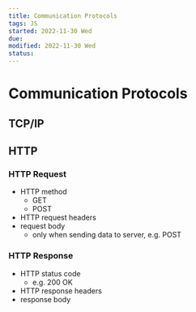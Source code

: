 ```yaml
---
title: Communication Protocols
tags: JS
started: 2022-11-30 Wed
due: 
modified: 2022-11-30 Wed
status: 
---
```

# Communication Protocols
## TCP/IP
## HTTP
### HTTP Request
- HTTP method
	- GET
	- POST
- HTTP request headers
- request body
	- only when sending data to server, e.g. POST
### HTTP Response
- HTTP status code
	- e.g. 200 OK
- HTTP response headers
- response body